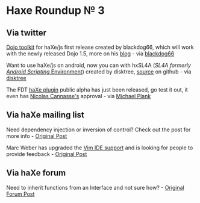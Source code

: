 [_template]: roundup.html
# Haxe Roundup № 3

## Via twitter
[Dojo toolkit][link 1] for haXe/js first release created by blackdog66, which will work with the newly released Dojo 1.5, more on his [blog][link 2] - via [blackdog66][link 3]

Want to use haXe/js on android, now you can with hxSL4A (*SL4A formerly [Android Scripting ][link 4]*[Environment][link 5]) created by disktree, [source][link 6] on github - via [disktree][link 7]

The FDT [haXe plugin][link 8] public alpha has just been released, go test it out, it even has [Nicolas Cannasse's][link 9] approval - via [Michael Plank][link 10]

## Via haXe mailing list
Need dependency injection or inversion of control? Check out the post for more info - [Original Post][link 11]

Marc Weber has upgraded the [Vim IDE support][link 12] and is looking for people to provide feedback - [Original Post][link 13]

## Via haXe forum
Need to inherit functions from an Interface and not sure how? - [Original Forum Post][link 14]

[link 1]: http://www.dojotoolkit.org/ "Dojo Toolkit"
[link 2]: http://blackdog66.wordpress.com/ "blackdog66 Blog"
[link 3]: http://twitter.com/blackdog66 "@blackdog66"
[link 4]: http://code.google.com/p/android-scripting/ "ASE - Android Scripting Environment"
[link 5]: http://code.google.com/p/android-scripting/ "ASE - Android Scripting Environment"
[link 6]: http://github.com/tong/hxSL4A "haXe SL4A - ASE Android Scripting"
[link 7]: http://twitter.com/disktree "@disktree"
[link 8]: http://fdt.powerflasher.com/blog/?p=2233 "FDT haXe plugin public alpha release"
[link 9]: http://ncannasse.fr/blog/haxe_support_in_fdt "Nicolas Cannasse Blog Post FDT IDE"
[link 10]: http://twitter.com/Michael_Plank "@Michael_Plank"
[link 11]: http://haxe.1354130.n2.nabble.com/Dependency-Injection-or-Inversion-of-Control-td5320774.html#a5320774 "Dependency Injection or Inversion of Control? - haXe Mailing List"
[link 12]: http://haxe.org/com/ide/vim "haXe Vim IDE page"
[link 13]: http://haxe.1354130.n2.nabble.com/vim-haxe-users-td5327539.html#a5327539 "haXe Vim IDE support upgrade"
[link 14]: http://haxe.org/forum/thread/2007 "Inheriting function from Interface - haXe Forum"

